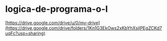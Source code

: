 # logica-de-programa-o-I

[https://drive.google.com/drive/u/0/my-drive](https://drive.google.com/drive/folders/1Kn1G3EkOws2xKbYhXsjlPEgZCKd7uqFc?usp=sharing)
